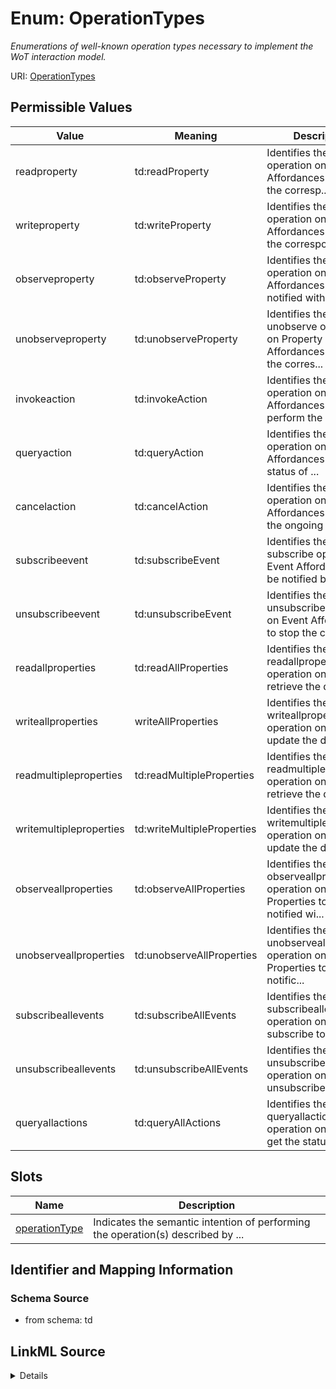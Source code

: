 # Enum: OperationTypes




_Enumerations of well-known operation types necessary to implement the WoT interaction model._



URI: [OperationTypes](OperationTypes.md)

## Permissible Values

| Value | Meaning | Description |
| --- | --- | --- |
| readproperty | td:readProperty | Identifies the read operation on Property Affordances to retrieve the corresp... |
| writeproperty | td:writeProperty | Identifies the write operation on Property Affordances to update the correspo... |
| observeproperty | td:observeProperty | Identifies the observe operation on Property Affordances to be notified with ... |
| unobserveproperty | td:unobserveProperty | Identifies the unobserve operation on Property Affordances to stop the corres... |
| invokeaction | td:invokeAction | Identifies the invoke operation on Action Affordances to perform the correspo... |
| queryaction | td:queryAction | Identifies the querying operation on Action Affordances to get the status of ... |
| cancelaction | td:cancelAction | Identifies the cancel operation on Action Affordances to cancel the ongoing c... |
| subscribeevent | td:subscribeEvent | Identifies the subscribe operation on Event Affordances to be notified by the... |
| unsubscribeevent | td:unsubscribeEvent | Identifies the unsubscribe operation on Event Affordances to stop the corresp... |
| readallproperties | td:readAllProperties | Identifies the readallproperties operation on a Thing to retrieve the data of... |
| writeallproperties | writeAllProperties | Identifies the writeallproperties operation on a Thing to update the data of ... |
| readmultipleproperties | td:readMultipleProperties | Identifies the readmultipleproperties operation on a Thing to retrieve the da... |
| writemultipleproperties | td:writeMultipleProperties | Identifies the writemultipleproperties operation on a Thing to update the dat... |
| observeallproperties | td:observeAllProperties | Identifies the observeallproperties operation on Properties to be notified wi... |
| unobserveallproperties | td:unobserveAllProperties | Identifies the unobserveallproperties operation on Properties to stop notific... |
| subscribeallevents | td:subscribeAllEvents | Identifies the subscribeallevents operation on Events to subscribe to notific... |
| unsubscribeallevents | td:unsubscribeAllEvents | Identifies the unsubscribeallevents operation on Events to unsubscribe from n... |
| queryallactions | td:queryAllActions | Identifies the queryallactions operation on a Thing to get the status of all ... |




## Slots

| Name | Description |
| ---  | --- |
| [operationType](operationType.md) | Indicates the semantic intention of performing the operation(s) described by ... |






## Identifier and Mapping Information







### Schema Source


* from schema: td




## LinkML Source

<details>
```yaml
name: OperationTypes
description: Enumerations of well-known operation types necessary to implement the
  WoT interaction model.
from_schema: td
rank: 1000
permissible_values:
  readproperty:
    text: readproperty
    description: Identifies the read operation on Property Affordances to retrieve
      the corresponding data.
    meaning: td:readProperty
  writeproperty:
    text: writeproperty
    description: Identifies the write operation on Property Affordances to update
      the corresponding data.
    meaning: td:writeProperty
  observeproperty:
    text: observeproperty
    description: Identifies the observe operation on Property Affordances to be notified
      with the new data when the Property is updated.
    meaning: td:observeProperty
  unobserveproperty:
    text: unobserveproperty
    description: Identifies the unobserve operation on Property Affordances to stop
      the corresponding notifications.
    meaning: td:unobserveProperty
  invokeaction:
    text: invokeaction
    description: Identifies the invoke operation on Action Affordances to perform
      the corresponding action.
    meaning: td:invokeAction
  queryaction:
    text: queryaction
    description: Identifies the querying operation on Action Affordances to get the
      status of the corresponding action.
    meaning: td:queryAction
  cancelaction:
    text: cancelaction
    description: Identifies the cancel operation on Action Affordances to cancel the
      ongoing corresponding action.
    meaning: td:cancelAction
  subscribeevent:
    text: subscribeevent
    description: Identifies the subscribe operation on Event Affordances to be notified
      by the Thing when the event occurs.
    meaning: td:subscribeEvent
  unsubscribeevent:
    text: unsubscribeevent
    description: Identifies the unsubscribe operation on Event Affordances to stop
      the corresponding notifications.
    meaning: td:unsubscribeEvent
  readallproperties:
    text: readallproperties
    description: Identifies the readallproperties operation on a Thing to retrieve
      the data of all Properties in a single interaction.
    meaning: td:readAllProperties
  writeallproperties:
    text: writeallproperties
    description: Identifies the writeallproperties operation on a Thing to update
      the data of all writable Properties in a single interaction.
    meaning: writeAllProperties
  readmultipleproperties:
    text: readmultipleproperties
    description: Identifies the readmultipleproperties operation on a Thing to retrieve
      the data of selected Properties in a single interaction.
    meaning: td:readMultipleProperties
  writemultipleproperties:
    text: writemultipleproperties
    description: Identifies the writemultipleproperties operation on a Thing to update
      the data of selected writable Properties in a single interaction.
    meaning: td:writeMultipleProperties
  observeallproperties:
    text: observeallproperties
    description: Identifies the observeallproperties operation on Properties to be
      notified with new data when any Property is updated.
    meaning: td:observeAllProperties
  unobserveallproperties:
    text: unobserveallproperties
    description: Identifies the unobserveallproperties operation on Properties to
      stop notifications from all Properties in a single interaction.
    meaning: td:unobserveAllProperties
  subscribeallevents:
    text: subscribeallevents
    description: Identifies the subscribeallevents operation on Events to subscribe
      to notifications from all Events in a single interaction.
    meaning: td:subscribeAllEvents
  unsubscribeallevents:
    text: unsubscribeallevents
    description: Identifies the unsubscribeallevents operation on Events to unsubscribe
      from notifications from all Events in a single interaction.
    meaning: td:unsubscribeAllEvents
  queryallactions:
    text: queryallactions
    description: Identifies the queryallactions operation on a Thing to get the status
      of all Actions in a single interaction.
    meaning: td:queryAllActions

```
</details>
